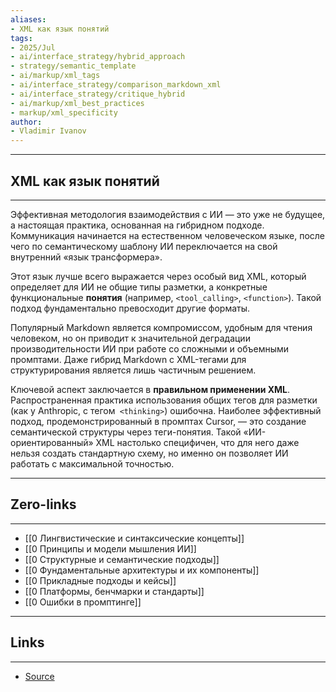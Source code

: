 ```yaml
---
aliases: 
- XML как язык понятий
tags:
- 2025/Jul
- ai/interface_strategy/hybrid_approach
- strategy/semantic_template
- ai/markup/xml_tags
- ai/interface_strategy/comparison_markdown_xml
- ai/interface_strategy/critique_hybrid
- ai/markup/xml_best_practices
- markup/xml_specificity
author:
- Vladimir Ivanov
---
```

-----
##  XML как язык понятий 
-----
Эффективная методология взаимодействия с ИИ — это уже не будущее, а настоящая практика, основанная на гибридном подходе. Коммуникация начинается на естественном человеческом языке, после чего по семантическому шаблону ИИ переключается на свой внутренний «язык трансформера».

Этот язык лучше всего выражается через особый вид XML, который определяет для ИИ не общие типы разметки, а конкретные функциональные **понятия** (например, `<tool_calling>`, `<function>`). Такой подход фундаментально превосходит другие форматы.

Популярный Markdown является компромиссом, удобным для чтения человеком, но он приводит к значительной деградации производительности ИИ при работе со сложными и объемными промптами. Даже гибрид Markdown с XML-тегами для структурирования является лишь частичным решением.

Ключевой аспект заключается в **правильном применении XML**. Распространенная практика использования общих тегов для разметки (как у Anthropic, с тегом` <thinking>`) ошибочна. Наиболее эффективный подход, продемонстрированный в промптах Cursor, — это создание семантической структуры через теги-понятия. Такой «ИИ-ориентированный» XML настолько специфичен, что для него даже нельзя создать стандартную схему, но именно он позволяет ИИ работать с максимальной точностью.

---
## Zero-links
---
- [[0 Лингвистические и синтаксические концепты]]
- [[0 Принципы и модели мышления ИИ]]
- [[0 Структурные и семантические подходы]]
- [[0 Фундаментальные архитектуры и их компоненты]]
- [[0 Прикладные подходы и кейсы]]
- [[0 Платформы, бенчмарки и стандарты]]
- [[0 Ошибки в промптинге]]

---
## Links
---
- [Source](https://t.me/turboproject/1855?comment=70270)